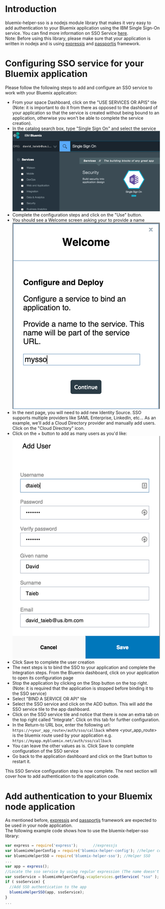 # Introduction
bluemix-helper-sso is a nodejs module library that makes it very easy to add authentication to your Bluemix application using the IBM Single Sign-On service. You can find more information on SSO Service [here](https://www.ng.bluemix.net/docs/#services/SingleSignOn/index.html#sso_gettingstarted).  
Note: Before using this library, please make sure that your application is written in nodejs and is using [expressjs](http://expressjs.com/) and [passportjs](http://passportjs.org/) framework.   

# Configuring SSO service for your Bluemix application  
Please follow the following steps to add and configure an SSO service to work with your Bluemix application:  
* From your space Dashboard, click on the "USE SERVICES OR APIS" tile (Note: it is important to do it from there as opposed to the dashboard of your application so that the service is created without being bound to an application, otherwise you won't be able to complete the service creation).  
* In the catalog search box, type "Single Sign On" and select the service
![Select SSO Service](images/SelectSSO.png)
* Complete the configuration steps and click on the "Use" button.  
* You should see a Welcome screen asking your to provide a name ![Select SSO service name](images/configureSSO1.png)  
* In the next page, you will need to add new Identity Source. SSO supports multiple providers like SAML Enterprise, LinkedIn, etc... As an example, we'll add a Cloud Directory provider and manually add users. Click on the "Cloud Directory" icon.  
* Click on the + button to add as many users as you'd like: ![add users](images/addUser.png)  
* Click Save to complete the user creation  
* The next steps is to bind the SSO to your application and complete the Integration steps. From the Bluemix dashboard, click on your application to open its configuration page  
* Stop the application by clicking on the Stop button on the top right. (Note: it is required that the application is stopped before binding it to the SSO service)  
* Select "BIND A SERVICE OR API" tile  
* Select the SSO service and click on the ADD button. This will add the SSO service tile to the app dashboard.  
* Click on the SSO service tile and notice that there is now an extra tab on the top right called "Integrate". Click on this tab for further configuration.  
* In the Return-to URL box, enter the following url: `https://<your_app_route>/auth/sso/callback` where <your_app_route> is the bluemix route used by your application e.g. `https://myapp.mybluemix.net/auth/sso/callback`  
* You can leave the other values as is. Click Save to complete configuration of the SSO service  
* Go back to the application dashboard and click on the Start button to restart it.

This SSO Service configuration step is now complete. The next section will cover how to add authentication to the application code.

# Add authentication to your Bluemix node application
As mentioned before, [expressjs](http://expressjs.com/) and [passportjs](http://passportjs.org/) framework are expected to be used in your node application.  
The following example code shows how to use the bluemix-helper-sso library:  

```javascript
var express = require('express');		//expressjs  
var bluemixHelperConfig = require('bluemix-helper-config'); //helper config to locate sso service  
var bluemixHelperSSO = require('bluemix-helper-sso'); //Helper SSO  
...
var app = express();  	
//Locate the sso service by using regular expression (The name doesn't have to match exactly)  
var ssoService = bluemixHelperConfig.vcapServices.getService( "sso" );  
if ( ssoService) {  
  //Add SSO authentication to the app
  bluemixHelperSSO(app, ssoService);
}
...  
```  
